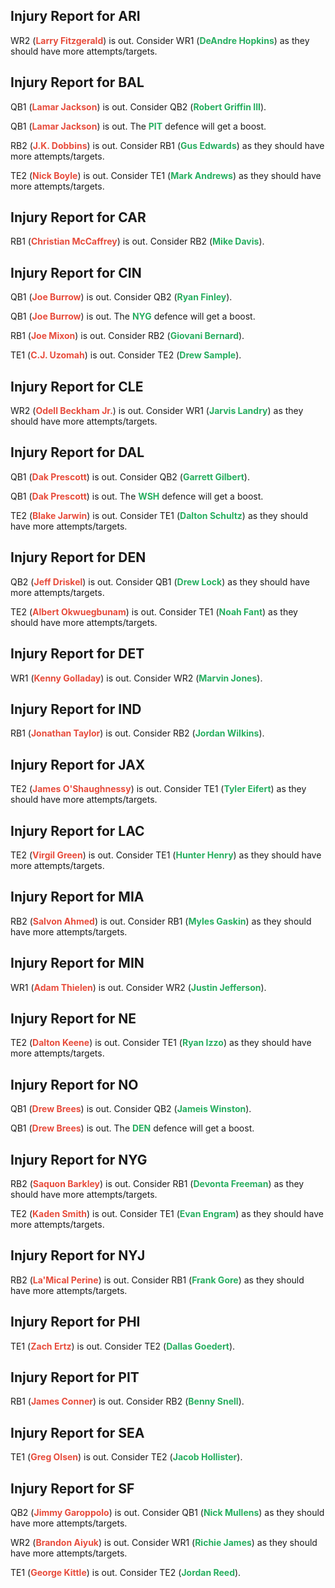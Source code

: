 ## Injury Report for ARI

WR2 (<span style="color:#E74C3C">**Larry Fitzgerald**</span>) is out. Consider WR1 (<span style="color:#27AE60">**DeAndre Hopkins**</span>) as they should have more attempts/targets.
## Injury Report for BAL

QB1 (<span style="color:#E74C3C">**Lamar Jackson**</span>) is out. Consider QB2 (<span style="color:#27AE60">**Robert Griffin III**</span>).

QB1 (<span style="color:#E74C3C">**Lamar Jackson**</span>) is out. The <span style="color:#27AE60">**PIT**</span> defence will get a boost.

RB2 (<span style="color:#E74C3C">**J.K. Dobbins**</span>) is out. Consider RB1 (<span style="color:#27AE60">**Gus Edwards**</span>) as they should have more attempts/targets.

TE2 (<span style="color:#E74C3C">**Nick Boyle**</span>) is out. Consider TE1 (<span style="color:#27AE60">**Mark Andrews**</span>) as they should have more attempts/targets.
## Injury Report for CAR

RB1 (<span style="color:#E74C3C">**Christian McCaffrey**</span>) is out. Consider RB2 (<span style="color:#27AE60">**Mike Davis**</span>).
## Injury Report for CIN

QB1 (<span style="color:#E74C3C">**Joe Burrow**</span>) is out. Consider QB2 (<span style="color:#27AE60">**Ryan Finley**</span>).

QB1 (<span style="color:#E74C3C">**Joe Burrow**</span>) is out. The <span style="color:#27AE60">**NYG**</span> defence will get a boost.

RB1 (<span style="color:#E74C3C">**Joe Mixon**</span>) is out. Consider RB2 (<span style="color:#27AE60">**Giovani Bernard**</span>).

TE1 (<span style="color:#E74C3C">**C.J. Uzomah**</span>) is out. Consider TE2 (<span style="color:#27AE60">**Drew Sample**</span>).
## Injury Report for CLE

WR2 (<span style="color:#E74C3C">**Odell Beckham Jr.**</span>) is out. Consider WR1 (<span style="color:#27AE60">**Jarvis Landry**</span>) as they should have more attempts/targets.
## Injury Report for DAL

QB1 (<span style="color:#E74C3C">**Dak Prescott**</span>) is out. Consider QB2 (<span style="color:#27AE60">**Garrett Gilbert**</span>).

QB1 (<span style="color:#E74C3C">**Dak Prescott**</span>) is out. The <span style="color:#27AE60">**WSH**</span> defence will get a boost.

TE2 (<span style="color:#E74C3C">**Blake Jarwin**</span>) is out. Consider TE1 (<span style="color:#27AE60">**Dalton Schultz**</span>) as they should have more attempts/targets.
## Injury Report for DEN

QB2 (<span style="color:#E74C3C">**Jeff Driskel**</span>) is out. Consider QB1 (<span style="color:#27AE60">**Drew Lock**</span>) as they should have more attempts/targets.

TE2 (<span style="color:#E74C3C">**Albert Okwuegbunam**</span>) is out. Consider TE1 (<span style="color:#27AE60">**Noah Fant**</span>) as they should have more attempts/targets.
## Injury Report for DET

WR1 (<span style="color:#E74C3C">**Kenny Golladay**</span>) is out. Consider WR2 (<span style="color:#27AE60">**Marvin Jones**</span>).
## Injury Report for IND

RB1 (<span style="color:#E74C3C">**Jonathan Taylor**</span>) is out. Consider RB2 (<span style="color:#27AE60">**Jordan Wilkins**</span>).
## Injury Report for JAX

TE2 (<span style="color:#E74C3C">**James O'Shaughnessy**</span>) is out. Consider TE1 (<span style="color:#27AE60">**Tyler Eifert**</span>) as they should have more attempts/targets.
## Injury Report for LAC

TE2 (<span style="color:#E74C3C">**Virgil Green**</span>) is out. Consider TE1 (<span style="color:#27AE60">**Hunter Henry**</span>) as they should have more attempts/targets.
## Injury Report for MIA

RB2 (<span style="color:#E74C3C">**Salvon Ahmed**</span>) is out. Consider RB1 (<span style="color:#27AE60">**Myles Gaskin**</span>) as they should have more attempts/targets.
## Injury Report for MIN

WR1 (<span style="color:#E74C3C">**Adam Thielen**</span>) is out. Consider WR2 (<span style="color:#27AE60">**Justin Jefferson**</span>).
## Injury Report for NE

TE2 (<span style="color:#E74C3C">**Dalton Keene**</span>) is out. Consider TE1 (<span style="color:#27AE60">**Ryan Izzo**</span>) as they should have more attempts/targets.
## Injury Report for NO

QB1 (<span style="color:#E74C3C">**Drew Brees**</span>) is out. Consider QB2 (<span style="color:#27AE60">**Jameis Winston**</span>).

QB1 (<span style="color:#E74C3C">**Drew Brees**</span>) is out. The <span style="color:#27AE60">**DEN**</span> defence will get a boost.
## Injury Report for NYG

RB2 (<span style="color:#E74C3C">**Saquon Barkley**</span>) is out. Consider RB1 (<span style="color:#27AE60">**Devonta Freeman**</span>) as they should have more attempts/targets.

TE2 (<span style="color:#E74C3C">**Kaden Smith**</span>) is out. Consider TE1 (<span style="color:#27AE60">**Evan Engram**</span>) as they should have more attempts/targets.
## Injury Report for NYJ

RB2 (<span style="color:#E74C3C">**La'Mical Perine**</span>) is out. Consider RB1 (<span style="color:#27AE60">**Frank Gore**</span>) as they should have more attempts/targets.
## Injury Report for PHI

TE1 (<span style="color:#E74C3C">**Zach Ertz**</span>) is out. Consider TE2 (<span style="color:#27AE60">**Dallas Goedert**</span>).
## Injury Report for PIT

RB1 (<span style="color:#E74C3C">**James Conner**</span>) is out. Consider RB2 (<span style="color:#27AE60">**Benny Snell**</span>).
## Injury Report for SEA

TE1 (<span style="color:#E74C3C">**Greg Olsen**</span>) is out. Consider TE2 (<span style="color:#27AE60">**Jacob Hollister**</span>).
## Injury Report for SF

QB2 (<span style="color:#E74C3C">**Jimmy Garoppolo**</span>) is out. Consider QB1 (<span style="color:#27AE60">**Nick Mullens**</span>) as they should have more attempts/targets.

WR2 (<span style="color:#E74C3C">**Brandon Aiyuk**</span>) is out. Consider WR1 (<span style="color:#27AE60">**Richie James**</span>) as they should have more attempts/targets.

TE1 (<span style="color:#E74C3C">**George Kittle**</span>) is out. Consider TE2 (<span style="color:#27AE60">**Jordan Reed**</span>).
